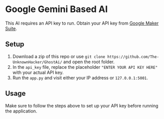# Google Gemini Based AI

This AI requires an API key to run. Obtain your API key from [Google Maker Suite](https://makersuite.google.com/app/apikey).

## Setup

1. Download a zip of this repo or use `git clone https://github.com/The-UnknownHacker/GhostAi/` and open the root folder.
2. In the `api_key` file, replace the placeholder `"ENTER YOUR API KEY HERE"` with your actual API key.
3. Run the `app.py` and visit either your IP address or `127.0.0.1:5001`.

## Usage

Make sure to follow the steps above to set up your API key before running the application.

